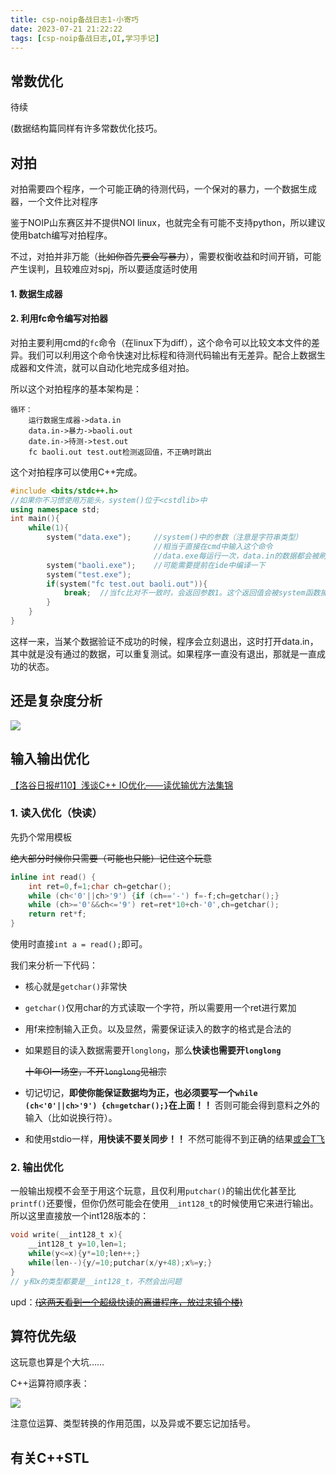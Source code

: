 ```yaml
---
title: csp-noip备战日志1-小寄巧
date: 2023-07-21 21:22:22
tags: [csp-noip备战日志,OI,学习手记]
---
```


## 常数优化

待续

(数据结构篇同样有许多常数优化技巧。

## 对拍

对拍需要四个程序，一个可能正确的待测代码，一个保对的暴力，一个数据生成器，一个文件比对程序

鉴于NOIP山东赛区并不提供NOI linux，也就完全有可能不支持python，所以建议使用batch编写对拍程序。

不过，对拍并非万能（~~比如你首先要会写暴力~~），需要权衡收益和时间开销，可能产生误判，且较难应对spj，所以要适度适时使用

#### 1. 数据生成器

#### 2. 利用fc命令编写对拍器

对拍主要利用cmd的`fc`命令（在linux下为diff），这个命令可以比较文本文件的差异。我们可以利用这个命令快速对比标程和待测代码输出有无差异。配合上数据生成器和文件流，就可以自动化地完成多组对拍。

所以这个对拍程序的基本架构是：

```
循环：
	运行数据生成器->data.in
	data.in->暴力->baoli.out
	date.in->待测->test.out
	fc baoli.out test.out检测返回值，不正确时跳出
```

这个对拍程序可以使用C++完成。

```C++
#include <bits/stdc++.h>
//如果你不习惯使用万能头，system()位于<cstdlib>中
using namespace std;
int main(){
	while(1){
		system("data.exe");		//system()中的参数（注意是字符串类型）
        						//相当于直接在cmd中输入这个命令
        						//data.exe每运行一次，data.in的数据都会被刷新，下面同理
        system("baoli.exe");	//可能需要提前在ide中编译一下
        system("test.exe");
        if(system("fc test.out baoli.out")){
            break;	//当fc比对不一致时，会返回参数1。这个返回值会被system函数捕获
        }
    }
}
```

这样一来，当某个数据验证不成功的时候，程序会立刻退出，这时打开data.in，其中就是没有通过的数据，可以重复测试。如果程序一直没有退出，那就是一直成功的状态。




## 还是复杂度分析

![](https://i.loli.net/2019/10/21/ipIwRUbVNxaZl6J.jpg)


## 输入输出优化

[【洛谷日报#110】浅谈C++ IO优化——读优输优方法集锦 ](https://zhuanlan.zhihu.com/p/55304700)

### 1. 读入优化（快读）

先扔个常用模板

~~绝大部分时候你只需要（可能也只能）记住这个玩意~~

```C++
inline int read() {
    int ret=0,f=1;char ch=getchar();
    while (ch<'0'||ch>'9') {if (ch=='-') f=-f;ch=getchar();}
    while (ch>='0'&&ch<='9') ret=ret*10+ch-'0',ch=getchar();
    return ret*f;
}
```

使用时直接`int a = read();`即可。

我们来分析一下代码：

- 核心就是`getchar()`非常快

- `getchar()`仅用char的方式读取一个字符，所以需要用一个ret进行累加

- 用f来控制输入正负。以及显然，需要保证读入的数字的格式是合法的

- 如果题目的读入数据需要开`longlong`，那么**快读也需要开`longlong`**

  ~~十年OI一场空，不开`longlong`见祖宗~~

- 切记切记，**即使你能保证数据均为正，也必须要写一个`while (ch<'0'||ch>'9') {ch=getchar();}`在上面！！** 否则可能会得到意料之外的输入（比如说换行符）。

- 和使用stdio一样，**用快读不要关同步！！** 不然可能得不到正确的结果[或会T飞](https://www.luogu.com.cn/record/88253964)

### 2. 输出优化

一般输出规模不会至于用这个玩意，且仅利用`putchar()`的输出优化甚至比`printf()`还要慢，但你仍然可能会在使用`__int128_t`的时候使用它来进行输出。所以这里直接放一个int128版本的：

```C++
void write(__int128_t x){
    __int128_t y=10,len=1;
    while(y<=x){y*=10;len++;}
    while(len--){y/=10;putchar(x/y+48);x%=y;}
}
// y和x的类型都要是__int128_t，不然会出问题
```


upd：[~~(这两天看到一个超级快读的离谱程序，放过来镇个楼)~~](https://www.luogu.com.cn/paste/ilt13pl4)



## 算符优先级

这玩意也算是个大坑……

C++运算符顺序表：

![](https://img-blog.csdnimg.cn/9e6d8a9983e5430081e74994eddeafe3.png#pic_center)

注意位运算、类型转换的作用范围，以及异或不要忘记加括号。


## 有关C++STL
